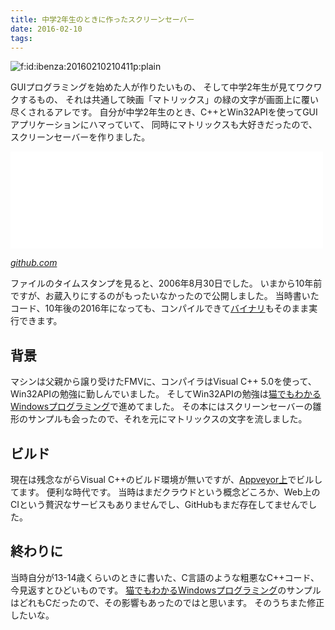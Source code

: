 ```yaml
---
title: 中学2年生のときに作ったスクリーンセーバー
date: 2016-02-10
tags: 
---
```


<span itemscope itemtype="http://schema.org/Photograph"><img src="http://cdn-ak.f.st-hatena.com/images/fotolife/i/ibenza/20160210/20160210210411.png" alt="f:id:ibenza:20160210210411p:plain" title="f:id:ibenza:20160210210411p:plain" class="hatena-fotolife" itemprop="image"></span>

GUIプログラミングを始めた人が作りたいもの、
そして中学2年生が見てワクワクするもの、
それは共通して映画「マトリックス」の緑の文字が画面上に覆い尽くされるアレです。
自分が中学2年生のとき、C++とWin32APIを使ってGUIアプリケーションにハマっていて、
同時にマトリックスも大好きだったので、スクリーンセーバーを作りました。

<iframe src="//hatenablog-parts.com/embed?url=https%3A%2F%2Fgithub.com%2Fueokande%2Fmatrix.scr" title="ueokande/matrix.scr" class="embed-card embed-webcard" scrolling="no" frameborder="0" style="display: block; width: 100%; height: 155px; max-width: 500px; margin: 10px 0px;"></iframe>

<cite>[github.com](https://github.com/ueokande/matrix.scr)</cite>

ファイルのタイムスタンプを見ると、2006年8月30日でした。
いまから10年前ですが、お蔵入りにするのがもったいなかったので公開しました。
当時書いたコード、10年後の2016年になっても、コンパイルできて[バイナリ](https://github.com/ueokande/matrix.scr/releases)もそのまま実行できます。

## 背景

マシンは父親から譲り受けたFMVに、コンパイラはVisual C++ 5.0を使って、Win32APIの勉強に勤しんでいました。
そしてWin32APIの勉強は[猫でもわかるWindowsプログラミング](http://www.kumei.ne.jp/c_lang/)で進めてました。
その本にはスクリーンセーバーの雛形のサンプルも会ったので、それを元にマトリックスの文字を流しました。

## ビルド

現在は残念ながらVisual C++のビルド環境が無いですが、[Appveyor上](https://ci.appveyor.com/project/ueokande/matrix-scr)でビルしてます。
便利な時代です。
当時はまだクラウドという概念どころか、Web上のCIという贅沢なサービスもありませんでし、GitHubもまだ存在してませんでした。

## 終わりに

当時自分が13-14歳くらいのときに書いた、C言語のような粗悪なC++コード、今見返すとひどいものです。
[猫でもわかるWindowsプログラミング](http://www.kumei.ne.jp/c_lang/)のサンプルはどれもCだったので、その影響もあったのではと思います。
そのうちまた修正したいな。

